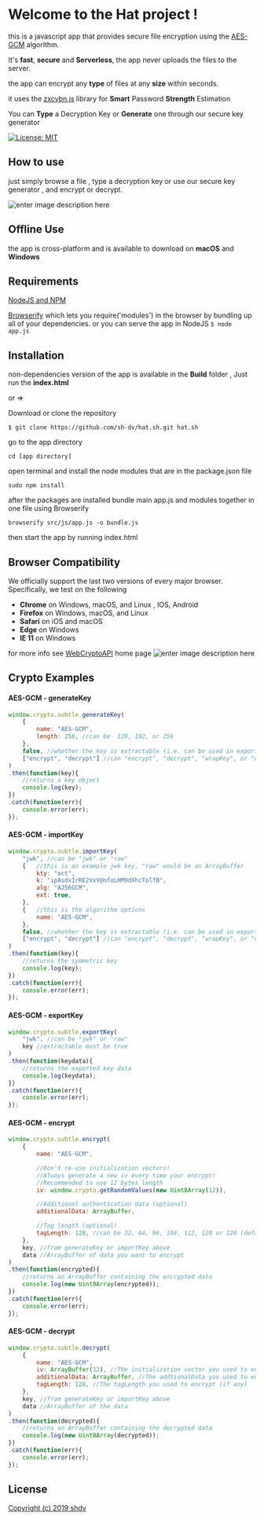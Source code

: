 # Welcome to the Hat project !

this is a  javascript app that provides secure file encryption using the [AES-GCM](https://developer.mozilla.org/en-US/docs/Web/API/SubtleCrypto) algorithm.

 It's **fast**, **secure** and **Serverless**, the app never uploads the files to the server.
 
 the app can encrypt any **type** of files at any **size** within seconds.
 
 it uses the  [zxcvbn.js](https://github.com/dropbox/zxcvbn) library for **Smart** Password **Strength** Estimation
 
 You can **Type** a Decryption Key or **Generate** one through our secure key generator

[![License: MIT](https://img.shields.io/badge/license-MIT-blue.svg)](https://github.com/sh-dv/hat.sh)

## How to use
just simply browse a file , type a decryption key or use our secure key generator , and encrypt or decrypt.

![enter image description here](https://i.imgur.com/ziBhQhP.gif)

## Offline Use

the app is cross-platform and is available to download on **macOS** and **Windows**

## Requirements
[NodeJS and NPM](https://www.npmjs.com/get-npm)

[Browserify](http://browserify.org/#install) which lets you require('modules') in the browser by bundling up all of your dependencies. or you can serve the app in NodeJS `$ node app.js`

## Installation

non-dependencies version of the app is available in the **Build** folder , Just run the **index.html**

or =>

Download or clone the repository

 

    $ git clone https://github.com/sh-dv/hat.sh.git hat.sh

go to the app directory

    cd [app directory]

open terminal and install the node modules that are in the package.json file

    sudo npm install
after the packages are installed 
bundle main app.js and modules together in one file using Browserify

    browserify src/js/app.js -o bundle.js
then start the app by running index.html

## Browser Compatibility
We officially support the last two versions of every major browser. Specifically, we test on the following 
-   **Chrome**  on Windows, macOS, and Linux , IOS, Android
-   **Firefox**  on Windows, macOS, and Linux
-   **Safari**  on iOS and macOS
-   **Edge**  on Windows
-   **IE 11**  on Windows

for more info see [WebCryptoAPI](https://developer.mozilla.org/en-US/docs/Web/API/Web_Crypto_API) home page
![enter image description here](https://i.imgur.com/hJveblf.png)


## Crypto Examples

#### AES-GCM - generateKey
```javascript
window.crypto.subtle.generateKey(
    {
        name: "AES-GCM",
        length: 256, //can be  128, 192, or 256
    },
    false, //whether the key is extractable (i.e. can be used in exportKey)
    ["encrypt", "decrypt"] //can "encrypt", "decrypt", "wrapKey", or "unwrapKey"
)
.then(function(key){
    //returns a key object
    console.log(key);
})
.catch(function(err){
    console.error(err);
});
```
#### AES-GCM - importKey
```javascript
window.crypto.subtle.importKey(
    "jwk", //can be "jwk" or "raw"
    {   //this is an example jwk key, "raw" would be an ArrayBuffer
        kty: "oct",
        k: "ipAsdxIrRE2VxV@nfoLHM9dXhcTolfB",
        alg: "A256GCM",
        ext: true,
    },
    {   //this is the algorithm options
        name: "AES-GCM",
    },
    false, //whether the key is extractable (i.e. can be used in exportKey)
    ["encrypt", "decrypt"] //can "encrypt", "decrypt", "wrapKey", or "unwrapKey"
)
.then(function(key){
    //returns the symmetric key
    console.log(key);
})
.catch(function(err){
    console.error(err);
});
```
#### AES-GCM - exportKey
```javascript
window.crypto.subtle.exportKey(
    "jwk", //can be "jwk" or "raw"
    key //extractable must be true
)
.then(function(keydata){
    //returns the exported key data
    console.log(keydata);
})
.catch(function(err){
    console.error(err);
});
```
#### AES-GCM - encrypt
```javascript
window.crypto.subtle.encrypt(
    {
        name: "AES-GCM",

        //Don't re-use initialization vectors!
        //Always generate a new iv every time your encrypt!
        //Recommended to use 12 bytes length
        iv: window.crypto.getRandomValues(new Uint8Array(12)),

        //Additional authentication data (optional)
        additionalData: ArrayBuffer,

        //Tag length (optional)
        tagLength: 128, //can be 32, 64, 96, 104, 112, 120 or 128 (default)
    },
    key, //from generateKey or importKey above
    data //ArrayBuffer of data you want to encrypt
)
.then(function(encrypted){
    //returns an ArrayBuffer containing the encrypted data
    console.log(new Uint8Array(encrypted));
})
.catch(function(err){
    console.error(err);
});
```
#### AES-GCM - decrypt
```javascript
window.crypto.subtle.decrypt(
    {
        name: "AES-GCM",
        iv: ArrayBuffer(12), //The initialization vector you used to encrypt
        additionalData: ArrayBuffer, //The addtionalData you used to encrypt (if any)
        tagLength: 128, //The tagLength you used to encrypt (if any)
    },
    key, //from generateKey or importKey above
    data //ArrayBuffer of the data
)
.then(function(decrypted){
    //returns an ArrayBuffer containing the decrypted data
    console.log(new Uint8Array(decrypted));
})
.catch(function(err){
    console.error(err);
});
```

## License
[Copyright (c) 2019 shdv](https://github.com/sh-dv/hat.sh/blob/master/LICENSE.md)
